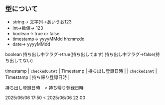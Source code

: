 
## 型について
- string→ 文字列→あいうお123
- int→数値→ 123
- boolean→ true or false
- timestamp→ yyyyMMdd hh:mm:dd
- date→ yyyyMMdd


boolean
持ち出し中フラグ→true(持ち出してます)
持ち出し中フラグ→false(持ち出してない)

timestamp
| `checkedOutAt`     | Timestamp   | 持ち出し登録日時         |
| `checkedInAt`      | Timestamp   | 持ち帰り登録日時         |

持ち出し登録日時　< 持ち帰り登録日時

2025/06/06 17:50 < 2025/06/06 22:00